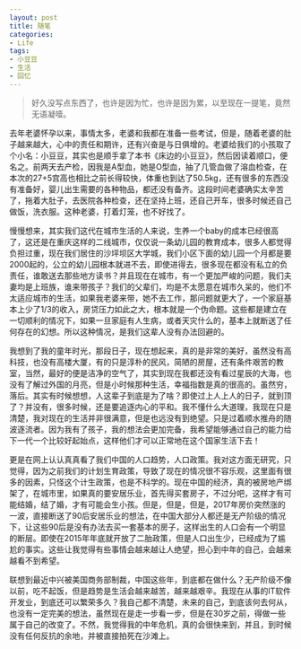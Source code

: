 ```yaml
---
layout: post
title: 随笔
categories:
- Life
tags:
- 小豆豆
- 生活
- 回忆
---
```


> 好久没写点东西了，也许是因为忙，也许是因为累，以至现在一提笔，竟然无语凝噎。

去年老婆怀孕以来，事情太多，老婆和我都在准备一些考试，但是，随着老婆的肚子越来越大，心中的责任和期许，还有兴奋是与日俱增的。老婆给我们的小孩取了个小名：小豆豆，其实也是顺手拿了本书《床边的小豆豆》，然后因读着顺口，便名之。前两天去产检，因我是A型血，她是O型血，抽了几管血做了溶血检查，在本次的27+5宫高也相比之前长得较快，体重也到达了50.5kg，还有很多的东西没有准备好，婴儿出生需要的各种物品，都还没有备齐。这段时间老婆确实太辛苦了，拖着大肚子，去医院各种检查，还在坚持上班，还自己开车，很多时候还自己做饭，洗衣服。这种老婆，打着灯笼，也不好找了。 

慢慢想来，其实我们这代在城市生活的人来说，生养一个baby的成本已经很高了，这还是在重庆这样的二线城市，仅仅说一条幼儿园的教育成本，很多人都觉得负担过重，现在我们居住的沙坪坝区大学城，我们小区下面的幼儿园一个月都是要2000起的，公立的幼儿园根本就进不去，即使进得去，很多现在都没有私立的负责任，谁敢送去那些地方读书？并且现在在城市，有一个更加严峻的问题，我们夫妻均是上班族，谁来带孩子？我们的父辈们，均是不太愿意在城市久呆的，他们不太适应城市的生活，如果我老婆来带，她不去工作，那问题就更大了，一个家庭基本上少了1/3的收入，房贷压力如此之大，根本就是一个伪命题。这些都是建立在一切顺利的情况下，如果一旦家庭有人生病，或者天灾什么的，基本上就断送了任何存在的幻想。所以这种情况，是我们这辈人没有办法回避的。  

我想到了我的童年时光，那段日子，现在想起来，真的是非常的美好，虽然没有高科技，也没有高楼大厦，有的只是淳朴的民风，简陋的房屋，还有条件艰苦的教室，当然，最好的便是洁净的空气了，其实到现在我都还没有看过星辰的大海，也没有了解过外国的月亮，但是小时候那种生活，幸福指数是真的很高的。虽然穷，落后。其实有时候想想，人这辈子到底是为了啥？即使过上人上人的日子，就到顶了？并没有，很多时候，还是要追逐内心的平和。我不懂什么大道理，我现在只是清楚，我对现在的生活并非很满意，但是也远没有到绝望。只是过着顺水推舟的随波逐流者。因为我有了孩子，我的想法会更加完备，我希望能够通过自己的能力给下一代一个比较好起始点，这样他们才可以正常地在这个国家生活下去！

更是在网上认认真真看了我们中国的人口趋势，人口政策。我对这方面无研究，只觉得，因为之前我们的计划生育政策，导致了现在的情况很不容乐观，这里面有很多的因素，只怪这个计生政策，也是不科学的。现在中国的经济，真的被房地产绑架了，在城市里，如果真的要安居乐业，首先得买套房子，不过分吧，这样才有可能结婚，结了婚，才有可能会生小孩。但是，但是，但是，2017年房价突然涨的一波，直接断送了90后安居乐业的想法，在中国大部分人都还是无产阶级的情况下，让这些90后是没有办法去买一套基本的房子，这样出生的人口会有一个明显的断层。即使在2015年年底就开放了二胎政策，但是人口出生少，已经成为了尴尬的事实。这些让我觉得有些事情会越来越让人绝望，担心到中年的自己，会越来越看不到希望。  

联想到最近中兴被美国商务部制裁，中国这些年，到底都在做什么？无产阶级不像以前，吃不起饭，但是趋势是生活会越来越苦，越来越艰辛。我现在从事的IT软件开发业，到底还可以繁荣多久？我自己都不清楚，未来的自己，到底该何去何从，也没有一定完美的想法，虽然现在是走一步看一步，但是在30岁之前，得做一些属于自己的改变了。不然，我觉得我的中年危机，真的会很快来到，并且，到时候没有任何反抗的余地，并被直接拍死在沙滩上。